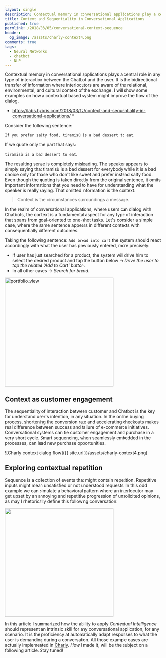 ```yaml
---
layout: single
description: Contextual memory in conversational applications play a central role in any type of interaction between two parties, the Chatbot and the user. Here some example on how a contextual based system might improve the communication on some basic scenarios.
title: Context and Sequentiality in Conversational Applications
published: true
permlink: /2018/03/05/conversational-context-sequence
header:
  og_image: /assets/charly-context4.png
comments: true
tags:
  - Neural Networks
  - chatbot
  - NLP
---
```


Contextual memory in conversational applications plays a central role in any type of interaction between the Chatbot and the user. It is the bidirectional transfer of information where interlocutors are aware of the relational, environmental, and cultural context of the exchange. I will show some examples on how a contextual based system might improve the flow of the dialog.

* https://labs.hybris.com/2018/03/12/context-and-sequentiality-in-conversational-applications/ *

Consider the following sentence:

`If you prefer salty food, tiramisù is a bad dessert to eat`.

If we quote only the part that says:

`tiramisù is a bad dessert to eat`.

The resulting sense is completely misleading.
The speaker appears to simply saying that tiramisù is a bad dessert for everybody while it is a bad choice only for those who don't like sweet and prefer instead salty food.
Even though the quoting is taken directly from the original sentence, it omits important informations that you need to have for understanding what the speaker is really saying. That omitted information is the context.
>Context is the circumstances surroundings a message.

In the realm of conversational applications, where users can dialog with Chatbots, the context is a fundamental aspect for any type of interaction that spans from goal-oriented to one-shot tasks.
Let's consider a simple case, where the same sentence appears in different contexts with consequentially different outcomes.

Taking the following sentence: `Add bread into cart` the system should react accordingly with what the user has previously entered, more precisely:

- If user has just searched for a product, the system will drive him to select the desired product and tap the button below &rarr; *Drive the user to tap the related 'Add to Cart' button*.
- In all other cases &rarr; *Search for bread*.

<img width="350" alt="portfolio_view" src="{{ site.url }}/assets/charly-context.png">

## Context as customer engagement

The sequentiality of interaction between customer and Chatbot is the key for understand user's intention, in any situation. In the online buying process, shortening the conversion rate and accelerating checkouts makes real difference between success and failure of e-commerce initiatives.
Conversational systems can tie customer engagement and purchase in a very short cycle. Smart sequencing, when seamlessly embedded in the processes, can lead new purchase opportunities.

![Charly context dialog flow]({{ site.url }}/assets/charly-context4.png)

## Exploring contextual repetition

Sequence is a collection of events that might contain repetition. Repetitive inputs might mean unsatisfied or not understood requests. In this odd example we can simulate a behavioral pattern where an interlocutor may get upset by an annoying and repetitive progression of unsolicited opinions, as may I rhetorically define this following conversation:

<img width="350" src="{{ site.url }}/assets/charly-context5.png"/>

In this article I summarized how the ability to apply _Contextual Intelligence_ should represent an intrinsic skill for any conversational application, for any scenario. It is the proficiency at automatically adapt responses to what the user is demanding during a conversation.
All those example cases are actually implemented in [Charly](https://charly.hybris.com). _How_ I made it, will be the subject on a following article. Stay tuned!
